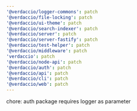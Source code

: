 ```yaml
---
'@verdaccio/logger-commons': patch
'@verdaccio/file-locking': patch
'@verdaccio/ui-theme': patch
'@verdaccio/search-indexer': patch
'@verdaccio/server': patch
'@verdaccio/server-fastify': patch
'@verdaccio/test-helper': patch
'@verdaccio/middleware': patch
'verdaccio': patch
'@verdaccio/node-api': patch
'@verdaccio/auth': patch
'@verdaccio/api': patch
'@verdaccio/cli': patch
'@verdaccio/web': patch
---
```


chore: auth package requires logger as parameter
